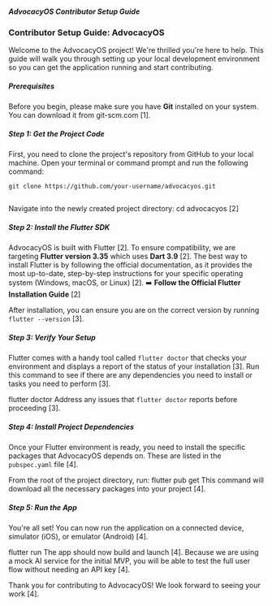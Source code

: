 ##### AdvocacyOS Contributor Setup Guide
### Contributor Setup Guide: AdvocacyOS
Welcome to the AdvocacyOS project! We're thrilled you're here to help. This guide will walk you through setting up your local development environment so you can get the application running and start contributing.

##### Prerequisites
Before you begin, please make sure you have **Git** installed on your system. You can download it from git-scm.com [1].

##### Step 1: Get the Project Code
First, you need to clone the project's repository from GitHub to your local machine. Open your terminal or command prompt and run the following command:

```
git clone https://github.com/your-username/advocacyos.git
```

```

```

Navigate into the newly created project directory:
cd advocacyos
[2]

##### Step 2: Install the Flutter SDK
AdvocacyOS is built with Flutter [2]. To ensure compatibility, we are targeting **Flutter version 3.35** which uses **Dart 3.9** [2].
The best way to install Flutter is by following the official documentation, as it provides the most up-to-date, step-by-step instructions for your specific operating system (Windows, macOS, or Linux) [2].
➡️ **Follow the Official Flutter Installation Guide** [2]

After installation, you can ensure you are on the correct version by running `flutter --version` [3].

##### Step 3: Verify Your Setup
Flutter comes with a handy tool called `flutter doctor` that checks your environment and displays a report of the status of your installation [3]. Run this command to see if there are any dependencies you need to install or tasks you need to perform [3].

flutter doctor
Address any issues that `flutter doctor` reports before proceeding [3].

##### Step 4: Install Project Dependencies
Once your Flutter environment is ready, you need to install the specific packages that AdvocacyOS depends on. These are listed in the `pubspec.yaml` file [4].

From the root of the project directory, run:
flutter pub get
This command will download all the necessary packages into your project [4].

##### Step 5: Run the App
You're all set! You can now run the application on a connected device, simulator (iOS), or emulator (Android) [4].

flutter run
The app should now build and launch [4]. Because we are using a mock AI service for the initial MVP, you will be able to test the full user flow without needing an API key [4].

Thank you for contributing to AdvocacyOS! We look forward to seeing your work [4].

